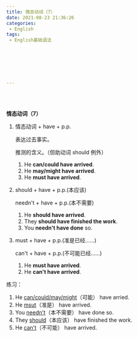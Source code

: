 ```yaml
---
title: 情态动词（7）
date: 2021-08-23 21:36:26
categories:
 - English
tags:
 - English基础语法







---
```


<br>
<br>



**情态动词（7）**

1. 情态动词 + have + p.p.

    表达过去事实。

    推测的含义。（但助动词 should 例外）

    1. He **can/could have arrived**.
    2. He **may/might have arrived**.
    3. He **must have arrived**.

2. should + have + p.p.(本应该)

    needn't + have + p.p.(本不需要)

    1. He **should have arrived**.
    2. They **should have finished the work**.
    3. You **needn't have done** so.

3. must + have + p.p.(准是已经……)

    can't + have + p.p.(不可能已经……)

    1. He **must have arrived**.
    2. He **can't have arrived**.

练习：

1. He <u>can/could/may/might</u>（可能） have arried.
2. He <u>msut</u>（准是） have arrived.
3. You <u>needn't</u>（本不需要） have done so.
4. They <u>should</u>（本应该） have finished the work.
5. He <u>can't</u>（不可能） have arrived.